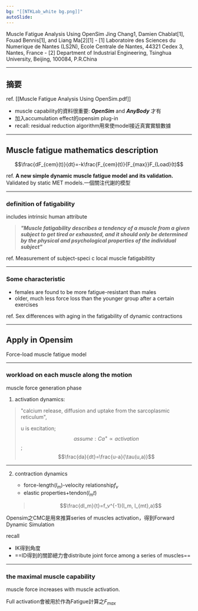 ```yaml
---
bg: "[[NTKLab_white bg.png]]"
autoSlide:
---
```


<style>
    .reveal {
        font-family: 'Times New Roman', '標楷體';
        font-size: 30px;
        text-align: left;
        color: black;
        background-size: cover;
        background-position: center;
	}
	.reveal h1,
	.reveal h2,
	.reveal h3,
	.reveal h4,
	.reveal h5,
	.reveal h6 {
	  font-family: 'Times New Roman', '標楷體';
	  color: black;
	}
	.with-border{
		border: 1px solid red;
	}
</style>
<grid drag="70 10" drop="-3 40">
Muscle Fatigue Analysis Using OpenSim
<!-- element style="font-size: 40px;align: left; text-align: left;color: white"-->
</grid>

<grid drag="80 10" drop="-3 70">
Jing Chang1, Damien Chablat[1], Fouad Bennis[1], and Liang Ma[2][1] 
- [1] Laboratoire des Sciences du Numerique de Nantes (LS2N), Ecole Centrale de Nantes, 44321 Cedex 3, Nantes, France 
- [2]  Department of Industrial Engineering, Tsinghua University, Beijing, 100084, P.R.China
</grid>
<!-- slide bg="[[NTKLab_white bg_cover_resize.png]]"element style="font-size: 25px"-->

---
## 摘要
ref. [[Muscle Fatigue Analysis Using OpenSim.pdf]]
- muscle capability的資料很重要: ***OpenSim*** and ***AnyBody*** 才有
- 加入accumulation effect的opensim plug-in
- recall: residual reduction algorithm用來使model接近真實實驗數據

---
## Muscle fatigue mathematics description
$$\frac{dF_{cem}(t)}{dt}=-k\frac{F_{cem}(t)}{F_{max}}F_{Load}(t)$$

ref. **A new simple dynamic muscle fatigue model and its validation.**
Validated by static MET models.一個關注代謝的模型

---
### definition of fatigability 
includes intrinsic human attribute
>***"Muscle fatigability describes a tendency of a muscle from a given subject to get tired or exhausted, and it should only be determined by the physical and psychological properties of the individual subject"***

ref. Measurement of subject-speci c local muscle fatigabiltity

---
### Some characteristic
- females are found to be more fatigue-resistant than males
- older, much less force loss than the younger group after a certain exercises

ref. Sex differences with aging in the fatigability of dynamic contractions

---
## Apply in Opensim
Force-load muscle fatigue model

---
### workload on each muscle along the motion
muscle force generation phase

1. activation dynamics:
>"calcium release, diffusion and uptake from the sarcoplasmic reticulum",
>
>u is excitation; $$assume:Ca^+ \propto activation$$;
>$$\frac{da}{dt}=\frac{u-a}{\tau(u,a)}$$

---
2. contraction dynamics
	- force-length($l_m$)-velocity relationship$f_v$
	- elastic properties+tendon($l_mt$)	
	
	>$$\frac{dl_m}{t}=f_v^{-1}(l_m, l_{mt},a)$$

Opensim之CMC是用來推算series of muscles activation，得到Forward Dynamic Simulation

recall
- IK得到角度
- ==ID得到的關節總力會distribute joint force among a series of muscles==

---
### the maximal muscle capability
muscle force increases with muscle activation.

Full activation會被用於作為Fatigue計算之$F_{max}$
